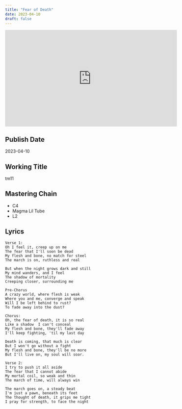 ```yaml
---
title: "Fear of Death"
date: 2023-04-10
draft: false
---
```


<iframe width="560" height="315" src="https://www.youtube.com/embed/T8399sJAW9s?si=kqG2YuOgvrKpaOec" title="YouTube video player" frameborder="0" allow="accelerometer; autoplay; clipboard-write; encrypted-media; gyroscope; picture-in-picture; web-share" allowfullscreen></iframe>

## Publish Date

2023-04-10

## Working Title

tm11

## Mastering Chain

- C4
- Magma Lil Tube
- L2

## Lyrics

```
Verse 1:
Oh I feel it, creep up on me
The fear that I'll soon be dead
My flesh and bone, no match for steel
The march is on, ruthless and real

But when the night grows dark and still
My mind wanders, and I feel
The shadow of mortality
Creeping closer, surrounding me

Pre-Chorus
A crazy world, where flesh is weak
Where you and me, converge and speak
Will I be left behind to rust?
To fade away into the dust?

Chorus:
Oh, the fear of death, it is so real
Like a shadow  I can't conceal
My flesh and bone, they'll fade away
I'll keep fighting, 'til my last day

Death is coming, that much is clear
But I won't go without a fight
My flesh and bone, they'll be no more
But I'll live on, my soul will soar.

Verse 2:
I try to push it all aside
The fear that I cannot abide
My mortal coil, so weak and thin
The march of time, will always win

The march goes on, a steady beat
I'm just a pawn, beneath its feet
The thought of death, it grips me tight
I pray for strength, to face the night
```